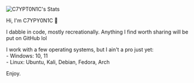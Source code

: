 ![C7YPT0N1C's Stats](https://github-readme-stats.vercel.app/api?username=C7YPT0N1C&theme=vue-dark&show_icons=true&hide_border=true&count_private=true)

Hi, I'm C7YPY0N1C 👋

I dabble in code, mostly recreationally. Anything I find worth sharing will be put on GitHub lol

I work with a few operating systems, but I ain't a pro just yet:
<br/>\- Windows: 10, 11
<br/>\- Linux: Ubuntu, Kali, Debian, Fedora, Arch

Enjoy.
